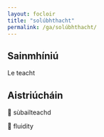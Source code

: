 ```yaml
---
layout: focloir
title: "solúbhthacht"
permalink: /ga/solúbhthacht/
---
```


## Sainmhíniú

Le teacht

## Aistriúcháin

&#x1f3f4;&#xe0067;&#xe0062;&#xe0073;&#xe0063;&#xe0074;&#xe007f; sùbailteachd

&#x1f3f4;&#xe0067;&#xe0062;&#xe0065;&#xe006e;&#xe0067;&#xe007f; fluidity